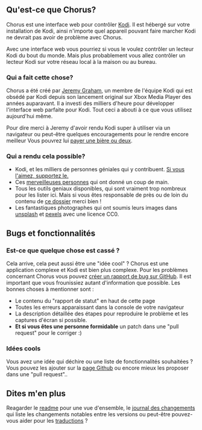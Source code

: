 ## Qu'est-ce que Chorus?

Chorus est une interface web pour contrôler [Kodi](http://kodi.tv). Il est hébergé sur votre
installation de Kodi, ainsi n'importe quel appareil pouvant faire marcher Kodi ne devrait pas avoir
de problème avec Chorus.

Avec une interface web vous pourriez si vous le voulez contrôler un lecteur Kodi du bout du monde.
Mais plus probablement vous allez contrôler un lecteur Kodi sur votre réseau local à la maison ou au bureau.

### Qui a fait cette chose?

Chorus a été créé par [Jeremy Graham](http://jez.me), un membre de l'équipe Kodi qui est obsédé par
Kodi depuis son lancement original sur Xbox Media Player des années auparavant. Il a investi des milliers
d'heure pour développer l'interface web parfaite pour Kodi. Tout ceci a abouti à ce que vous utilisez aujourd'hui
même.

Pour dire merci à Jeremy d'avoir rendu Kodi super à utiliser via un navigateur ou peut-être quelques encouragements
pour le rendre encore meilleur Vous pouvrez lui [payer une bière ou deux](https://www.paypal.com/cgi-bin/webscr?cmd=_donations&business=ZCGV976794JHE&lc=AU&item_name=Chorus%20Beer%20Fund&currency_code=AUD&bn=PP%2dDonationsBF%3abtn_donate_SM%2egif%3aNonHosted).

### Qui a rendu cela possible?

* Kodi, et les milliers de personnes géniales qui y contribuent. [Si vous l'aimez, supportez le.](http://kodi.tv/get-involved/)
* Ces [merveilleuses personnes](https://github.com/xbmc/chorus2/graphs/contributors) qui ont donné un coup de main.
* Tous les outils geniaux disponibles, qui sont vraiment trop nombreux pour les lister ici. Mais si vous êtes responsable
de près ou de loin du contenu de [ce dossier](https://github.com/xbmc/chorus2/tree/master/src/lib) merci bien !
* Les fantastiques photographes qui ont soumis leurs images dans [unsplash](https://unsplash.com) et
  [pexels](https://www.pexels.com) avec une licence CC0.

## Bugs et fonctionnalités

### Est-ce que quelque chose est cassé ?

Cela arrive, cela peut aussi être une "idée cool" ? Chorus est une application complexe et Kodi est bien plus complexe.
Pour les problèmes concernant Chorus vous pouvez [créer un rapport de bug sur GitHub](https://github.com/xbmc/chorus2/issues).
Il est important que vous frounissiez autant d'information que possible. Les bonnes choses à mentionner sont :
* Le contenu du "rapport de statut" en haut de cette page
* Toutes les erreurs apparaissant dans la console de votre navigateur
* La description détaillée des étapes pour reproduire le problème et les captures d'écran si possible.
* **Et si vous êtes une personne formidable** un patch dans une "pull request" pour le corriger :)

### Idées cools

Vous avez une idée qui déchire ou une liste de fonctionnalités souhaitées ? Vous pouvez les ajouter sur la [page Github](https://github.com/xbmc/chorus2/issues)
ou encore mieux les proposer dans une "pull request"..

## Dites m'en plus

Reagarder le [readme](#help/app-readme) pour une vue d'ensemble, le [journal des changements](#help/app-changelog)
qui liste les changements notables entre les versions ou peut-être pouvez-vous aider pour les [traductions](#help/app-changelog) ?
